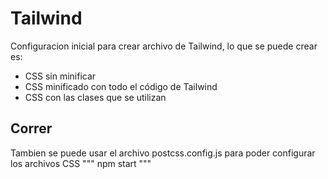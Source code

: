 # Tailwind
Configuracion inicial para crear archivo de Tailwind, lo que se puede crear es:
* CSS sin minificar
* CSS minificado con todo el código de Tailwind
* CSS con las clases que se utilizan 

## Correr
Tambien se puede usar el archivo postcss.config.js para poder configurar los archivos CSS
"""
npm start
"""
